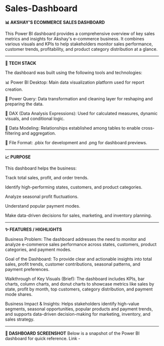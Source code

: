 # Sales-Dashboard
**📊 AKSHAY'S ECOMMERCE SALES DASHBOARD**

This Power BI dashboard provides a comprehensive overview of key sales metrics and insights for Akshay's e-commerce business. It combines various visuals and KPIs to help stakeholders monitor sales performance, customer trends, profitability, and product category distribution at a glance.

--------------------------------------------------------------------------------------------------------------------------------------------------------------------


**🔑 TECH STACK**

The dashboard was built using the following tools and technologies:

📊 Power BI Desktop: Main data visualization platform used for report creation.

📁 Power Query: Data transformation and cleaning layer for reshaping and preparing the data.

🧠 DAX (Data Analysis Expressions): Used for calculated measures, dynamic visuals, and conditional logic.

📄 Data Modeling: Relationships established among tables to enable cross-filtering and aggregation.

📂 File Format: .pbix for development and .png for dashboard previews.

--------------------------------------------------------------------------------------------------------------------------------------------------------------------


**📈 PURPOSE**

This dashboard helps the business:

Track total sales, profit, and order trends.

Identify high-performing states, customers, and product categories.

Analyze seasonal profit fluctuations.

Understand popular payment modes.

Make data-driven decisions for sales, marketing, and inventory planning.

--------------------------------------------------------------------------------------------------------------------------------------------------------------------


**✨ FEATURES / HIGHLIGHTS**

Business Problem: The dashboard addresses the need to monitor and analyze e-commerce sales performance across states, customers, product categories, and payment modes.

Goal of the Dashboard: To provide clear and actionable insights into total sales, profit trends, customer contributions, seasonal patterns, and payment preferences.

Walkthrough of Key Visuals (Brief): The dashboard includes KPIs, bar charts, column charts, and donut charts to showcase metrics like sales by state, profit by month, top customers, category distribution, and payment mode shares.

Business Impact & Insights: Helps stakeholders identify high-value segments, seasonal opportunities, popular products and payment trends, and supports data-driven decision-making for marketing, inventory, and sales strategy.

--------------------------------------------------------------------------------------------------------------------------------------------------------------------


**📸 DASHBOARD SCREENSHOT**
Below is a snapshot of the Power BI dashboard for quick reference.
Link - 



